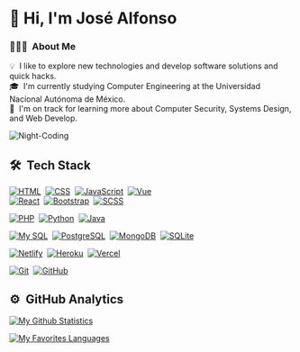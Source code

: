 # 👋 Hi, I'm José Alfonso

### 👨🏻‍💻 &nbsp;About Me

💡 &nbsp;I like to explore new technologies and develop software solutions and quick hacks.\
🎓 &nbsp;I'm currently studying Computer Engineering at the Universidad Nacional Autónoma de México.\
🌱 &nbsp;I'm on track for learning more about Computer Security, Systems Design, and Web Develop.&nbsp;

<!-- 📄 &nbsp;Please have a look at my [Resume](#) for more details about me. I'm open to feedback and suggestions! -->

![Night-Coding](https://user-images.githubusercontent.com/55705793/122296957-a3ad0500-cec0-11eb-82ec-35aef6f871e1.gif)

## 🛠 &nbsp;Tech Stack

[![HTML](https://img.shields.io/badge/HTML5-E34F26?style=for-the-badge&logo=html5&logoColor=white)](#!)&nbsp;
[![CSS](https://img.shields.io/badge/CSS3-1572B6?style=for-the-badge&logo=css3&logoColor=white)](#!)&nbsp;
[![JavaScript](https://img.shields.io/badge/JavaScript-F7DF1E?style=for-the-badge&logo=javascript&logoColor=black)](#!)&nbsp;
[![Vue](https://img.shields.io/badge/Vue.js-35495E?style=for-the-badge&logo=vue.js&logoColor=4FC08D)](#!)\
[![React](https://img.shields.io/badge/React-20232A?style=for-the-badge&logo=react&logoColor=61DAFB)](#!)&nbsp;
[![Bootstrap](https://img.shields.io/badge/Bootstrap-563D7C?style=for-the-badge&logo=bootstrap&logoColor=white)](#!)&nbsp;
[![SCSS](https://img.shields.io/badge/Sass-CC6699?style=for-the-badge&logo=sass&logoColor=white)](#!)&nbsp;

[![PHP](https://img.shields.io/badge/PHP-777BB4?style=for-the-badge&logo=php&logoColor=white)](#)&nbsp;
[![Python](https://img.shields.io/badge/Python-3776AB?style=for-the-badge&logo=python&logoColor=white)](#)&nbsp;
[![Java](https://img.shields.io/badge/Java-ED8B00?style=for-the-badge&logo=java&logoColor=white)](#)&nbsp;

[![My SQL](https://img.shields.io/badge/MySQL-05122A?style=for-the-badge&logo=mysql)](#)&nbsp;
[![PostgreSQL](https://img.shields.io/badge/PostgreSQL-316192?style=for-the-badge&logo=postgresql&logoColor=white)](#)&nbsp;
[![MongoDB](https://img.shields.io/badge/MongoDB-4EA94B?style=for-the-badge&logo=mongodb&logoColor=white)](#)&nbsp;
[![SQLite](https://img.shields.io/badge/SQLite-07405E?style=for-the-badge&logo=sqlite&logoColor=white)](#)&nbsp;

[![Netlify](https://img.shields.io/badge/Netlify-00C7B7?style=for-the-badge&logo=netlify&logoColor=white)](#)&nbsp;
[![Heroku](https://img.shields.io/badge/Heroku-430098?style=for-the-badge&logo=heroku&logoColor=white)](#)&nbsp;
[![Vercel](https://img.shields.io/badge/Vercel-white?style=for-the-badge&logo=vercel&logoColor=black)](#)&nbsp;

[![Git](https://img.shields.io/badge/-Git-05122A?style=for-the-badge&logo=git)](#)&nbsp;
[![GitHub](https://img.shields.io/badge/GitHub-100000?style=for-the-badge&logo=github&logoColor=white)](#)&nbsp;

## ⚙️ &nbsp;GitHub Analytics

[![My Github Statistics](https://github-readme-stats-eight-theta.vercel.app/api?username=MtzAlfonso96&show_icons=true&theme=react&include_all_commits=true&count_private=true&hide=contribs)](#)

[![My Favorites Languages](https://github-readme-stats-eight-theta.vercel.app/api/top-langs/?username=MtzAlfonso96&layout=compact&langs_count=6&theme=react)](#)
